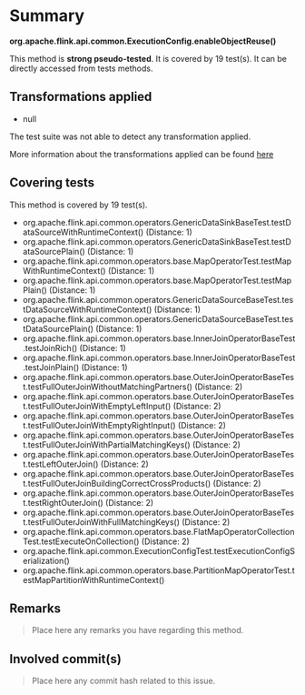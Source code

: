 # Summary
**org.apache.flink.api.common.ExecutionConfig.enableObjectReuse()**

This method is **strong pseudo-tested**.
It is covered by 19 test(s). It can be directly accessed from tests methods.


## Transformations applied

- null


The test suite was not able to detect any transformation applied.

More information about the transformations applied can be found [here](https://github.com/STAMP-project/pitest-descartes)

## Covering tests
This method is covered by 19 test(s).
* org.apache.flink.api.common.operators.GenericDataSinkBaseTest.testDataSourceWithRuntimeContext() (Distance: 1)
* org.apache.flink.api.common.operators.GenericDataSinkBaseTest.testDataSourcePlain() (Distance: 1)
* org.apache.flink.api.common.operators.base.MapOperatorTest.testMapWithRuntimeContext() (Distance: 1)
* org.apache.flink.api.common.operators.base.MapOperatorTest.testMapPlain() (Distance: 1)
* org.apache.flink.api.common.operators.GenericDataSourceBaseTest.testDataSourceWithRuntimeContext() (Distance: 1)
* org.apache.flink.api.common.operators.GenericDataSourceBaseTest.testDataSourcePlain() (Distance: 1)
* org.apache.flink.api.common.operators.base.InnerJoinOperatorBaseTest.testJoinRich() (Distance: 1)
* org.apache.flink.api.common.operators.base.InnerJoinOperatorBaseTest.testJoinPlain() (Distance: 1)
* org.apache.flink.api.common.operators.base.OuterJoinOperatorBaseTest.testFullOuterJoinWithoutMatchingPartners() (Distance: 2)
* org.apache.flink.api.common.operators.base.OuterJoinOperatorBaseTest.testFullOuterJoinWithEmptyLeftInput() (Distance: 2)
* org.apache.flink.api.common.operators.base.OuterJoinOperatorBaseTest.testFullOuterJoinWithEmptyRightInput() (Distance: 2)
* org.apache.flink.api.common.operators.base.OuterJoinOperatorBaseTest.testFullOuterJoinWithPartialMatchingKeys() (Distance: 2)
* org.apache.flink.api.common.operators.base.OuterJoinOperatorBaseTest.testLeftOuterJoin() (Distance: 2)
* org.apache.flink.api.common.operators.base.OuterJoinOperatorBaseTest.testFullOuterJoinBuildingCorrectCrossProducts() (Distance: 2)
* org.apache.flink.api.common.operators.base.OuterJoinOperatorBaseTest.testRightOuterJoin() (Distance: 2)
* org.apache.flink.api.common.operators.base.OuterJoinOperatorBaseTest.testFullOuterJoinWithFullMatchingKeys() (Distance: 2)
* org.apache.flink.api.common.operators.base.FlatMapOperatorCollectionTest.testExecuteOnCollection() (Distance: 2)
* org.apache.flink.api.common.ExecutionConfigTest.testExecutionConfigSerialization()
* org.apache.flink.api.common.operators.base.PartitionMapOperatorTest.testMapPartitionWithRuntimeContext()


## Remarks
> Place here any remarks you have regarding this method.

## Involved commit(s)

> Place here any commit hash related to this issue.

